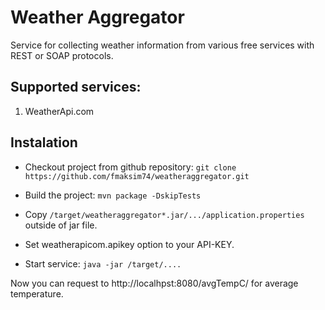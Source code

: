 # Weather Aggregator

Service for collecting weather information from various free services with REST or SOAP protocols.

## Supported services:
1) WeatherApi.com


## Instalation

- Checkout project from github repository:
```git clone https://github.com/fmaksim74/weatheraggregator.git```

- Build the project:
```mvn package -DskipTests```

- Copy ```/target/weatheraggregator*.jar/.../application.properties``` outside of jar file.
- Set weatherapicom.apikey option to your API-KEY.
- Start service:
```java -jar /target/....```

Now you can request to http://localhpst:8080/avgTempC/<location> for average temperature.


